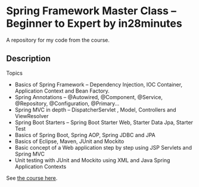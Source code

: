 # Spring Framework Master Class – Beginner to Expert by in28minutes

A repository for my code from the course.

## Description

Topics

   - Basics of Spring Framework – Dependency Injection, IOC Container, Application Context and Bean Factory.
   - Spring Annotations – @Autowired, @Component, @Service, @Repository, @Configuration, @Primary...
   - Spring MVC in depth – DispatcherServlet , Model, Controllers and ViewResolver
   - Spring Boot Starters – Spring Boot Starter Web, Starter Data Jpa, Starter Test
   - Basics of Spring Boot, Spring AOP, Spring JDBC and JPA
   - Basics of Eclipse, Maven, JUnit and Mockito
   - Basic concept of a Web application step by step using JSP Servlets and Spring MVC
   - Unit testing with JUnit and Mockito using XML and Java Spring Application Contexts

See [the course here](https://www.udemy.com/spring-tutorial-for-beginners/).
